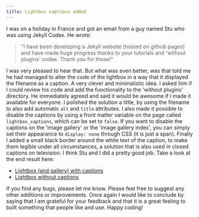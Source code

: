 ```yaml
---
title: Lightbox captions added
---
```


I was on a holiday in France and got an email from a guy named Stu who was using Jekyll Codex. He wrote: 

> "I have been developing a Jekyll website (hosted on github pages) and have made huge progress thanks to your tutorials and 'without plugins' codex. Thank you for those!" 

I was very pleased to hear that. But what was even better, was that told me he had managed to alter the code of the lightbox in a way that it displayed the filename as a caption. A very clever and minimalistic idea. I asked him if I could review his code and add the functionality to the 'without plugins' directory. He immediately agreed and said it would be awesome if I made it available for everyone. I polished the solution a little, by using the filename to also add automatic `alt` and `title` attributes. I also made it possible to disable the captions by using a front matter variable on the page called `lightbox_captions`, which can be set to `false`. If you want to disable the captions on the 'image gallery' or the 'image gallery index', you can simply set their appearance to `display: none` through CSS (it is just a span). Finally I added a small black border around the white text of the caption, to make them legible under all circumstances, a solution that is also used in closed captions on television. I think Stu and I did a pretty good job. Take a look at the end result here:

- [Lightbox (and gallery) with captions](/without-plugin/image-gallery)
- [Lightbox without captions](/without-plugin/lightbox)

If you find any bugs, please let me know. Please feel free to suggest any other additions or improvements. Once again I would like to conclude by saying that I am grateful for your feedback and that it is a great feeling to built something that people like and use. Happy coding!